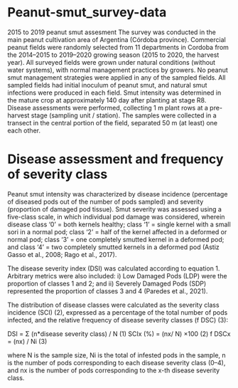# Peanut-smut_survey-data
2015 to 2019 peanut smut assesment
The survey was conducted in the main peanut cultivation area of Argentina (Córdoba province). 
Commercial peanut fields were randomly selected from 11 departments in Cordoba from the 2014–2015 to 2019–2020 growing season (2015 to 2020, the harvest year).
All surveyed fields were grown under natural conditions (without water systems), with normal management practices by growers.
No peanut smut management strategies were applied in any of the sampled fields.
All sampled fields had initial inoculum of peanut smut, and natural smut infections were produced in each field. 
Smut intensity was determined in the mature crop at approximately 140 day after planting at stage R8.
Disease assessments were performed, collecting 1 m plant rows at a pre-harvest stage (sampling unit / station). 
The samples were collected in a transect in the central portion of the field, separated 50 m (at least) one each other. 

# Disease assessment and frequency of severity class

Peanut smut intensity was characterized by disease incidence (percentage of diseased pods out of the number of pods sampled) and severity (proportion of damaged pod tissue). 
Smut severity was assessed using a five-class scale, in which individual pod damage was considered, wherein disease 
class ‘0’ = both kernels healthy; 
class ‘1’ =  single kernel with a small sori in a normal pod; 
class ‘2’ = half of the kernel affected in a deformed or normal pod; 
class ‘3’ = one completely smutted kernel in a deformed pod; and 
class ‘4’ = two completely smutted kernels in a deformed pod (Astiz Gasso et al., 2008; Rago et al., 2017). 

The disease severity index (DSI) was calculated according to equation 1. Arbitrary metrics were also included: 
i) Low Damaged Pods (LDP) were the proportion of classes 1 and 2; and 
ii) Severely Damaged Pods (SDP) represented the proportion of classes 3 and 4 (Paredes et al., 2021). 

The distribution of disease classes were calculated as the severity class incidence (SCI) (2), expressed as a percentage of the total number of pods infected, and 
the relative frequency of disease severity classes (f DSC) (3):

DSI = Σ (n*disease severity class) / N 	    (1)
SCIx (%) = (nx/ N) ×100		(2)
f DSCx = (nx) / Ni	 (3)

where N is the sample size, 
Ni is the total of infested pods in the sample, 
n is the number of pods corresponding to each disease severity class (0–4), and 
nx is the number of pods corresponding to the x-th disease severity class. 



